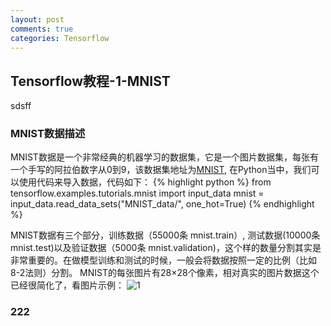 ```yaml
---
layout: post
comments: true
categories: Tensorflow
---
```



## Tensorflow教程-1-MNIST
sdsff

### MNIST数据描述

MNIST数据是一个非常经典的机器学习的数据集，它是一个图片数据集，每张有一个手写的阿拉伯数字从0到9，该数据集地址为[MNIST](http://yann.lecun.com/exdb/mnist/), 在Python当中，我们可以使用代码来导入数据，代码如下：
{% highlight python %}
from tensorflow.examples.tutorials.mnist import input_data
mnist = input_data.read_data_sets("MNIST_data/", one_hot=True)
{% endhighlight %} 

MNIST数据有三个部分，训练数据（55000条 mnist.train）, 测试数据(10000条 mnist.test)以及验证数据（5000条 mnist.validation)，这个样的数量分割其实是非常重要的。在做模型训练和测试的时候，一般会将数据按照一定的比例（比如8-2法则）分割。
MNIST的每张图片有28×28个像素，相对真实的图片数据这个已经很简化了，看图片示例：
![1](https://www.tensorflow.org/versions/r0.12/images/MNIST-Matrix.png)

### 222


 
